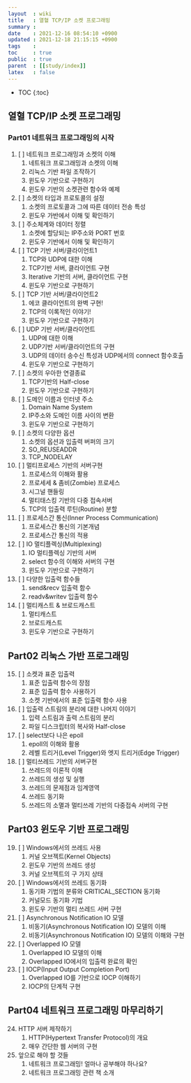 ```yaml
---
layout  : wiki
title   : 열혈 TCP/IP 소켓 프로그래밍
summary : 
date    : 2021-12-16 08:54:10 +0900
updated : 2021-12-18 21:15:15 +0900
tags    : 
toc     : true
public  : true
parent  : [[study/index]]
latex   : false
---
```

* TOC
{:toc}

## 열혈 TCP/IP 소켓 프로그래밍

### Part01 네트워크 프로그래밍의 시작

1. [ ] 네트워크 프로그래밍과 소켓의 이해
    1. 네트워크 프로그래밍과 소켓의 이해
    2. 리눅스 기반 파일 조작하기
    3. 윈도우 기반으로 구현하기
    4. 윈도우 기반의 소켓관련 함수와 예제
2. [ ] 소켓의 타입과 프로토콜의 설정
    1. 소켓의 프로토콜과 그에 따른 데이터 전송 특성
    2. 윈도우 가반에서 이해 및 확인하기
3. [ ] 주소체계와 데이터 정렬 
    1. 소켓에 할당되는 IP주소와 PORT 번호
    2. 윈도우 기반에서 이해 및 확인하기
4. [ ] TCP 기반 서버/클라이언트1
    1. TCP와 UDP에 대한 이해
    2. TCP기반 서버, 클라이언트 구현
    3. Iterative 기반의 서버, 클라이언트 구현
    4. 윈도우 기반으로 구현하기
5. [ ] TCP 기반 서버/클라이언트2 
    1. 에코 클라이언트의 완벽 구현!
    2. TCP의 이록적인 이야기!
    3. 윈도우 기반으로 구현하기
6. [ ] UDP 기반 서버/클라이언트
    1. UDP에 대한 이해
    2. UDP기반 서버/클라이언트의 구현
    3. UDP의 데이터 송수신 특성과 UDP에서의 connect 함수호출
    4. 윈도우 기반으로 구현하기
7. [ ] 소켓의 우아한 연결종료
    1. TCP기반의 Half-close
    2. 윈도우 기반으로 구현하기
8. [ ] 도메인 이름과 인터넷 주소
    1. Domain Name System
    2. IP주소와 도메인 이름 사이의 변환
    3. 윈도우 기반으로 구현하기
9. [ ] 소켓의 다양한 옵션
    1. 소켓의 옵션과 입출력 버퍼의 크기
    2. SO_REUSEADDR
    3. TCP_NODELAY
10. [ ] 멀티프로세스 기반의 서버구현
    1. 프로세스의 이해와 활용
    2. 프로세세 & 좀비(Zombie) 프로세스
    3. 시그널 핸들링
    4. 멀티태스킹 기반의 다중 접속서버
    5. TCP의 입출력 루틴(Routine) 분할
11. [ ] 프로세스간 통신(Inner Process Communication)
    1. 프로세스간 통신의 기본개념 
    2. 프로세스간 통신의 적용
12. [ ] IO 멀티플렉싱(Multiplexing)
    1. IO 멀티플렉싱 기반의 서버 
    2. select 함수의 이해와 서버의 구현
    3. 윈도우 기반으로 구현하기
13. [ ] 다양한 입출력 함수들
    1. send&recv 입출력 함수
    2. readv&writev 입출력 함수
14. [ ] 멀티캐스트 & 브로드캐스트
    1. 멀티캐스트
    2. 브로드캐스트
    3. 윈도우 기반으로 구현하기

## Part02 리눅스 가반 프로그래밍

15. [ ] 소켓과 표준 입출력
    1. 표준 입출력 함수의 장점
    2. 표준 입출력 함수 사용하기
    3. 소켓 기반에서의 표준 입출력 함수 사용
16. [ ] 입출력 스트림의 분리에 대한 나머지 이야기
    1. 입력 스트림과 출력 스트림의 분리
    2. 파일 디스크립터의 복사와 Half-close
17. [ ] select보다 나은 epoll
    1. epoll의 이해와 활용
    2. 레벨 트리거(Level Trigger)와 엣지 트리거(Edge Trigger)
18. [ ] 멀티쓰레드 기반의 서버구현
    1. 쓰레드의 이론적 이해
    2. 쓰레드의 생성 및 실행
    3. 쓰레드의 문제점과 임계영역
    4. 쓰레드 동기화
    5. 쓰레드의 소멸과 멀티쓰레 기반의 다중접속 서버의 구현
     
## Part03 윈도우 기반 프로그래밍

19. [ ] Windows에서의 쓰레드 사용
    1. 커널 오브젝트(Kernel Objects) 
    2. 윈도우 기반의 쓰레드 생성
    3. 커널 오브젝트의 구 가지 상태
20. [ ] Windows에서의 쓰레드 동기화
    1. 동기화 기법의 분류와 CRITICAL_SECTION 동기화 
    2. 커널모드 동기화 기법
    3. 윈도우 기반의 멀티 쓰레드 서버 구현
21. [ ] Asynchronous Notification IO 모델 
    1. 비동기(Asynchronous Notification IO) 모델의 이해
    2. 비동기(Asynchronous Notification IO) 모델의 이해와 구현
22. [ ] Overlapped IO 모델 
    1. Overlapped IO 모델의 이해
    2. Overlapped IO에서의 입출력 완료의 확인
23. [ ] IOCP(Input Output Completion Port) 
    1. Overlapped IO를 기반으로 IOCP 이해하기 
    2. IOCP의 단계적 구현

## Part04 네트워크 프로그래밍 마무리하기

24. HTTP 서버 제작하기
    1. HTTP(Hypertext Transfer Protocol)의 개요 
    2. 매우 간단한 웹 서버의 구현
25. 앞으로 해야 할 것들 
    1. 네트워크 프로그래밍! 얼마나 공부해야 하나요?
    2. 네트워크 프로그래밍 관련 책 소개
